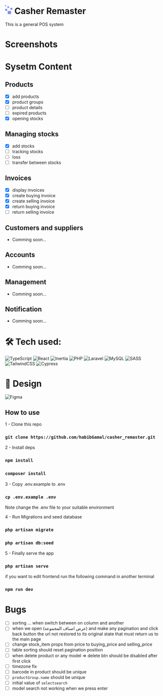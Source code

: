 <h1> <img width="24" src="https://github.com/habibGamal/casher_remaster/blob/master/public/images/logo.png" /> Casher Remaster</h1>
<p>This is a general POS system </p>

# Screenshots

# Sysetm Content
## Products
- [x] add products
- [x] product groups
- [ ] product details
- [ ] expired products
- [x] opening stocks
## Managing stocks
- [x] add stocks
- [ ] tracking stocks
- [ ] loss
- [ ] transfer between stocks
## Invoices
- [x] display invoices
- [x] create buying invoice
- [x] create selling invoice
- [x] return buying invoice
- [ ] return selling invoice
## Customers and suppliers
- Comming soon...
## Accounts
- Comming soon...
## Management
- Comming soon...
## Notification
- Comming soon...


# 🛠 Tech used:
![TypeScript](https://img.shields.io/badge/typescript-%23007ACC.svg?style=for-the-badge&logo=typescript&logoColor=white) ![React](https://img.shields.io/badge/react-%2320232a.svg?style=for-the-badge&logo=react&logoColor=%2361DAFB) ![Inertia](https://img.shields.io/badge/inertia-%239554e9.svg?style=for-the-badge&logo=inertia&logoColor=black) ![PHP](https://img.shields.io/badge/php-%234d588e.svg?style=for-the-badge&logo=php&logoColor=white) ![Laravel](https://img.shields.io/badge/laravel-%23e3382b.svg?style=for-the-badge&logo=laravel&logoColor=white) ![MySQL](https://img.shields.io/badge/mysql-%2300f.svg?style=for-the-badge&logo=mysql&logoColor=white) ![SASS](https://img.shields.io/badge/SASS-hotpink.svg?style=for-the-badge&logo=SASS&logoColor=white) ![TailwindCSS](https://img.shields.io/badge/tailwindcss-%2338B2AC.svg?style=for-the-badge&logo=tailwind-css&logoColor=white) ![Cypress](https://img.shields.io/badge/cypress-white.svg?style=for-the-badge&logo=cypress&logoColor=black) 

# 🎨 Design
![Figma](https://img.shields.io/badge/figma-%23F24E1E.svg?style=for-the-badge&logo=figma&logoColor=white) 

## How to use

1 - Clone this repo

### `git clone https://github.com/habibGamal/casher_remaster.git`

2 - Install deps

### `npm install`
### `composer install`

3 - Copy .env.example to .env

### `cp .env.example .env`

Note change the .env file to your suitable environment

4 - Run Migrations and seed database

### `php artisan migrate`
### `php artisan db:seed`

5 - Finally serve the app

### `php artisan serve`

if you want to edit frontend run the following command in another terminal
### `npm run dev`

<h1>Bugs</h1>

- [ ] sorting … when switch between on column and another
- [ ] when we open (عرض اصناف المجموعة) and make any pagination and click back button the url not restored to its original state that must return us to the main page
- [ ] change stock_item props from price to buying_price and selling_price
- [ ] table sorting should reset pagination position
- [ ] when delete product or any model ⇒ delete btn should be disabled after first click
- [ ] timezone fix
- [ ] barcode in product should be unique
- [ ] `productGroup.name` should be unique
- [ ] initial value of `selectsearch`
- [ ] model search not working when we press enter
